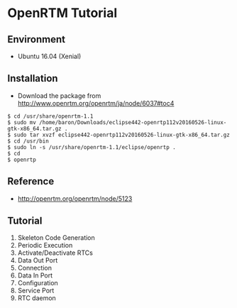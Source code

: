 # OpenRTM Tutorial

## Environment
* Ubuntu 16.04 (Xenial)


## Installation
* Download the package from http://www.openrtm.org/openrtm/ja/node/6037#toc4
```
$ cd /usr/share/openrtm-1.1
$ sudo mv /home/baron/Downloads/eclipse442-openrtp112v20160526-linux-gtk-x86_64.tar.gz .
$ sudo tar xvzf eclipse442-openrtp112v20160526-linux-gtk-x86_64.tar.gz
$ cd /usr/bin
$ sudo ln -s /usr/share/openrtm-1.1/eclipse/openrtp .
$ cd 
$ openrtp
```

## Reference
* http://openrtm.org/openrtm/node/5123

## Tutorial
1. Skeleton Code Generation
1. Periodic Execution
1. Activate/Deactivate RTCs
1. Data Out Port
1. Connection
1. Data In Port
1. Configuration
1. Service Port
1. RTC daemon